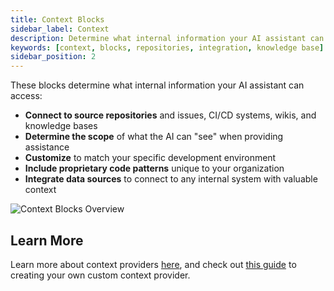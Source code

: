 ```yaml
---
title: Context Blocks
sidebar_label: Context
description: Determine what internal information your AI assistant can access
keywords: [context, blocks, repositories, integration, knowledge base]
sidebar_position: 2
---
```


These blocks determine what internal information your AI assistant can access:

- **Connect to source repositories** and issues, CI/CD systems, wikis, and knowledge bases
- **Determine the scope** of what the AI can "see" when providing assistance
- **Customize** to match your specific development environment
- **Include proprietary code patterns** unique to your organization
- **Integrate data sources** to connect to any internal system with valuable context

![Context Blocks Overview](/img/context-blocks-overview.png)

## Learn More

Learn more about context providers [here](../reference.md#context), and check out [this guide](../customize/tutorials/build-your-own-context-provider.mdx) to creating your own custom context provider.
